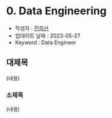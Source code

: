# 0. Data Engineering

- 작성자 : [전희선](https://github.com/heehehe) 
- 업데이트 날짜 : 2023-05-27
- Keyword : Data Engineer

## 대제목
(내용)

### 소제목
(내용)
